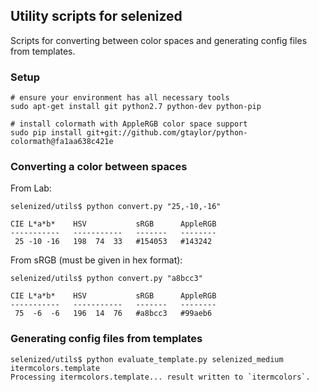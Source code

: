 Utility scripts for selenized
-----------------------------

Scripts for converting between color spaces and generating config files from
templates.



### Setup

    # ensure your environment has all necessary tools
    sudo apt-get install git python2.7 python-dev python-pip

    # install colormath with AppleRGB color space support
    sudo pip install git+git://github.com/gtaylor/python-colormath@fa1aa638c421e



### Converting a color between spaces

From Lab:

    selenized/utils$ python convert.py "25,-10,-16"

    CIE L*a*b*    HSV           sRGB      AppleRGB
    -----------   -----------   -------   --------
     25 -10 -16   198  74  33   #154053   #143242

From sRGB (must be given in hex format):

    selenized/utils$ python convert.py "a8bcc3"

    CIE L*a*b*    HSV           sRGB      AppleRGB
    -----------   -----------   -------   --------
     75  -6  -6   196  14  76   #a8bcc3   #99aeb6



### Generating config files from templates

    selenized/utils$ python evaluate_template.py selenized_medium itermcolors.template
    Processing itermcolors.template... result written to `itermcolors`.

